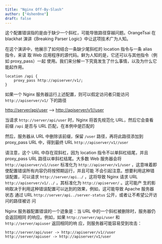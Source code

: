 ```yaml
---
title: "Nginx Off-By-Slash"
author: ["4shen0ne"]
draft: false
---
```


这个配置错误指的是由于缺少一个斜杠，可能导致路径穿越问题。OrangeTsai 在 blackhat
演讲《Breaking Parser Logic》中让这项技术广为人知。

在这个演讲中，他展示了如何结合一条缺少尾斜杠的 location 指令与一条 alias 指令，来读
取 Web 应用程序的源代码。鲜为人知的是，它还可以与其他指令（例如 proxy_pass）一起
使用。我们来分解一下究竟发生了什么事情，以及为什么它能起作用。

```nil
location /api {
    proxy_pass http://apiserver/v1/;
}
```

如果一个 Nginx 服务器运行上述配置，则可以假定访问者只能访问 `http://apiserver/v1/`
下的路径

<http://server/api/user> --&gt; <http://apiserver/v1//user>

当请求 `http://server/api/user` 时，Nginx 将首先规范化 URL，然后它会查看前缀
`/api` 是否与 URL 匹配，在本例中是匹配的

然后，服务器从 URL 中删除该前缀，保留 `/user` 路径，再将此路径添加到 proxy_pass URL
中，得到最终 URL `http://apiserver/v1//user`

请注意，这个 URL 中存在双斜杠，因为 location 指令不以单斜杠结尾，并且 proxy_pass
URL 路径以单斜杠结尾。大多数 Web 服务器会将 `http://apiserver/v1//user` 标准化为
`http://apiserver/v1/user` ，这意味着即使配置错误所有内容仍将按预期运行，并且可能
不会引起注意。想要利用这种错误配置，可以请求 `http://server/api../` ，这将导致
Nginx 请求 URL `http://apiserver/v1/../` ，其标准化为 `http://apiserver/` 。这可能产
生的影响取决于利用这种错误配置可以达到的效果，例如，这可能导致 Apache 服务器状态
通过 URL `http://server/api../server-status` 公开，或者让不希望公开访问的路径被访
问

Nginx 服务器配置错误的一个迹象是：当 URL 中的一个斜杠被删除时，服务器仍会返回相同
的响应。例如，如果 `http://server/api/user` 和 `http://server/apiuser` 返回相同的响
应，则服务器可能容易受到攻击：

```nil
http://server/api/user -> http://apiserver/v1//user
http://server/apiuser -> http://apiserver/v1/user
```
